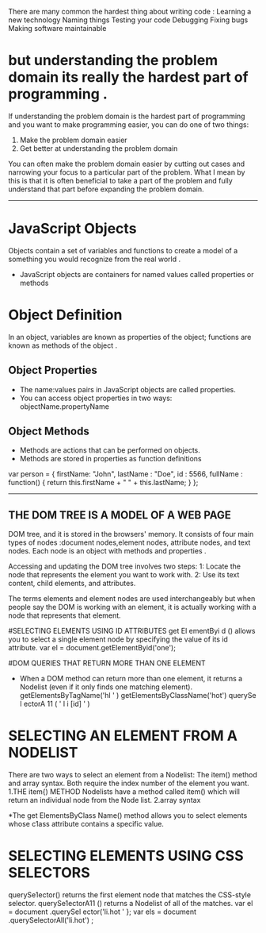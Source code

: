 There are many common the hardest thing about writing code :
Learning a new technology
Naming things
Testing your code
Debugging
Fixing bugs
Making software maintainable

# but understanding the problem domain its really the hardest part of programming .

If understanding the problem domain is the hardest part of programming and you want to make programming easier, you can do one of two things:
1. Make the problem domain easier
2. Get better at understanding the problem domain

You can often make the problem domain easier by cutting out cases and narrowing your focus to a particular part of the problem.
What I mean by this is that it is often beneficial to take a part of the problem and fully understand that part before expanding the problem domain.

***********************************************************

# JavaScript Objects
Objects contain a set of variables and functions to create a model of a something you would recognize from the real world .
* JavaScript objects are containers for named values called properties or methods

# Object Definition
In an object, variables are known as properties of the object; functions are known as methods of the object .
## Object Properties
- The name:values pairs in JavaScript objects are called properties.
- You can access object properties in two ways: objectName.propertyName
## Object Methods
- Methods are actions that can be performed on objects.
- Methods are stored in properties as function definitions

var person = {
  firstName: "John",
  lastName : "Doe",
  id       : 5566,
  fullName : function() {
    return this.firstName + " " + this.lastName;
  }
};

***********************************************************
## THE DOM TREE IS A MODEL OF A WEB PAGE 
DOM tree, and it is stored in the browsers' memory. It consists of four main types of nodes :document nodes,element nodes, attribute nodes, and text nodes. 
Each node is an object with methods and properties .

Accessing and updating the DOM tree involves two steps:
1: Locate the node that represents the element you want to work with.
2: Use its text content, child elements, and attributes. 

The terms elements and element nodes are used interchangeably but when people say the DOM is working with an element, it is actually working with a node that represents that element.

#SELECTING ELEMENTS USING ID ATTRIBUTES
get El ementByi d () allows you to select a single element node by specifying the value of its id attribute.
var el = document.getElementByid('one'); 

#DOM QUERIES THAT RETURN MORE THAN ONE ELEMENT
* When a DOM method can return more than one element, it returns a Nodelist (even if it only finds one matching element). 
getElementsByTagName('hl ' ) 
getElementsByClassName('hot') 
querySe l ectorA 11 ( ' l i [id] ' ) 

# SELECTING AN ELEMENT FROM A NODELIST
There are two ways to select an element from a Nodelist: The item() method and array syntax.
Both require the index number of the element you want.  
1.THE item{) METHOD 
Nodelists have a method called item() which will return an individual node from the Node list.
2.array syntax

*The get ElementsByClass Name() method allows you to select elements whose c1ass attribute contains a specific value. 

# SELECTING ELEMENTS USING CSS SELECTORS 
querySe1ector() returns the first element node that matches the CSS-style selector.
querySe1ectorA11 () returns a Nodelist of all of the matches. 
var el = document .querySel ector('li.hot ' }; 
var els = document .querySelectorAll('li.hot') ; 











